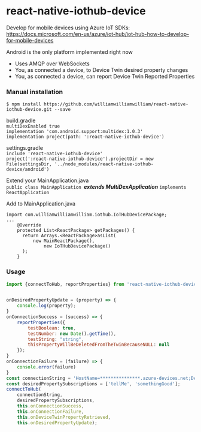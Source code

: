 
# react-native-iothub-device

Develop for mobile devices using Azure IoT SDKs:
https://docs.microsoft.com/en-us/azure/iot-hub/iot-hub-how-to-develop-for-mobile-devices

Android is the only platform implemented right now
 - Uses AMQP over WebSockets
 - You, as connected a device, to Device Twin desired property changes
 - You, as connected a device, can report Device Twin Reported Properties


### Manual installation

`$ npm install https://github.com/williamwilliamwilliam/react-native-iothub-device.git --save`

build.gradle  
`multiDexEnabled true`  
`implementation 'com.android.support:multidex:1.0.3'`  
`implementation project(path: ':react-native-iothub-device')`

settings.gradle  
`include 'react-native-iothub-device'`  
`project(':react-native-iothub-device').projectDir = new File(settingsDir, '../node_modules/react-native-iothub-device/android')`


Extend your MainApplication.java  
`public class MainApplication `***extends MultiDexApplication*** `implements ReactApplication`

Add to MainApplication.java  
```
import com.williamwilliamwilliam.iothub.IoTHubDevicePackage;
...
    @Override
    protected List<ReactPackage> getPackages() {
      return Arrays.<ReactPackage>asList(
          new MainReactPackage(),
              new IoTHubDevicePackage()
      );
    }
```


### Usage

```javascript
import {connectToHub, reportProperties} from 'react-native-iothub-device';


onDesiredPropertyUpdate = (property) => {
    console.log(property);
}
onConnectionSuccess = (success) => {
    reportProperties({
        testBoolean: true,
        testNumber: new Date().getTime(),
        testString: "string",
        thisPropertyWillBeDeletedFromTheTwinBecauseNULL: null
    });
}
onConnectionFailure = (failure) => {
    console.error(failure)
}
const connectionString = 'HostName=***************.azure-devices.net;DeviceId=******************;SharedAccessKey=**********************';
const desiredPropertySubscriptions = ['tellMe', 'somethingGood'];
connectToHub(
    connectionString,
    desiredPropertySubscriptions,
    this.onConnectionSuccess,
    this.onConnectionFailure,
    this.onDeviceTwinPropertyRetrieved,
    this.onDesiredPropertyUpdate);
```

